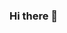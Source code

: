 ### Hi there 👋

<!--
**GabyGonher/GabyGonher** is a ✨ _special_ ✨ repository because its `README.md` (this file) appears on your GitHub profile.

<div id= "header" aling="center">
<img src= "https://media.giphy.com/media/du3J3cXyzhj75IOgvA/giphy.gif" width="200"/>
</div>

Here are some ideas to get you started:

- 🔭 I’m currently working on Javascript, Css, Node.js
- 🌱 I’m currently learning React
- 👯 I’m looking to collaborate on ...
- 🤔 I’m looking for help with ...
- 💬 Ask me about ...
- 📫 How to reach me: ...
- 😄 Pronouns: ...
- ⚡ Fun fact: ...
-->
